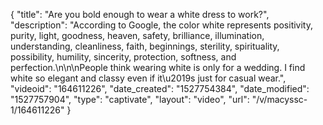 {
    "title": "Are you bold enough to wear a white dress to work?",
    "description": "According to Google, the color white represents positivity, purity, light, goodness, heaven, safety, brilliance, illumination, understanding, cleanliness, faith, beginnings, sterility, spirituality, possibility, humility, sincerity, protection, softness, and perfection.\n\n\nPeople think wearing white is only for a wedding.  I find white so elegant and classy even if it\u2019s just for casual wear.",
    "videoid": "164611226",
    "date_created": "1527754384",
    "date_modified": "1527757904",
    "type": "captivate",
    "layout": "video",
    "url": "\/v\/macyssc-1\/164611226"
}